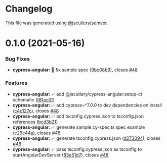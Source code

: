 # Changelog

This file was generated using [@jscutlery/semver](https://github.com/jscutlery/semver).

# 0.1.0 (2021-05-16)


### Bug Fixes

* **cypress-angular:** 🐞 fix sample spec ([9bc08b9](https://github.com/jscutlery/test-utils/commit/9bc08b950ad6203040264de885360f6371b3fd8a)), closes [#48](https://github.com/jscutlery/test-utils/issues/48)


### Features

* **cypress-angular:** ✅ add @jscutlery/cypress-angular:setup-ct schematic ([f81ec0f](https://github.com/jscutlery/test-utils/commit/f81ec0fa6968caf122fdd13bdf7b15b4b95a58fa))
* **cypress-angular:** ✅ add cypress=^7.0.0 to dev dependencies on install ([c4c127c](https://github.com/jscutlery/test-utils/commit/c4c127cb311b4ddd9c11adcee2b24f3093bc7444)), closes [#48](https://github.com/jscutlery/test-utils/issues/48)
* **cypress-angular:** ✅ add tsconfig.cypress.json to tsconfig.json references ([bcd3b21](https://github.com/jscutlery/test-utils/commit/bcd3b21711797ee350bde4fd824aeb0f979c82ae))
* **cypress-angular:** ✅ generate sample.cy-spec.ts spec example ([c29c44a](https://github.com/jscutlery/test-utils/commit/c29c44a988e165804a82c809e8bffb26df3ce9d2)), closes [#48](https://github.com/jscutlery/test-utils/issues/48)
* **cypress-angular:** ✅ generate tsconfig.cypress.json ([d273094](https://github.com/jscutlery/test-utils/commit/d2730940a8100557c4bb5812849032d908056ecf)), closes [#48](https://github.com/jscutlery/test-utils/issues/48)
* **cypress-angular:** ✅ pass tsconfig.cypress.json as tsconfig to startAngularDevServer ([83e51d7](https://github.com/jscutlery/test-utils/commit/83e51d7e5d114396f956f20513e145af5e94522e)), closes [#48](https://github.com/jscutlery/test-utils/issues/48)
